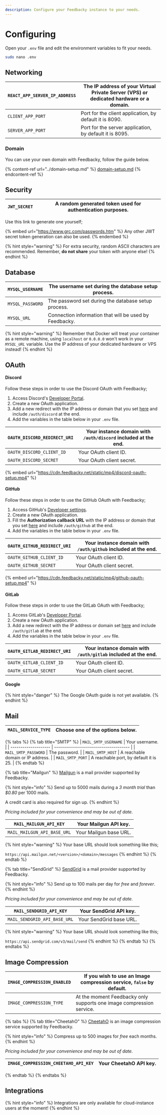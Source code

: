 ```yaml
---
description: Configure your Feedbacky instance to your needs.
---
```


# Configuring

Open your `.env` file and edit the environment variables to fit your needs.

```bash
sudo nano .env
```

## Networking

| `REACT_APP_SERVER_IP_ADDRESS` | The IP address of your Virtual Private Server (VPS) or dedicated hardware or a domain. |
| ----------------------------- | -------------------------------------------------------------------------------------- |
| `CLIENT_APP_PORT`             | Port for the client application, by default it is 8090.                                |
| `SERVER_APP_PORT`             | Port for the server application, by default it is 8095.                                |

### Domain

You can use your own domain with Feedbacky, follow the guide below.

{% content-ref url="../domain-setup.md" %}
[domain-setup.md](../domain-setup.md)
{% endcontent-ref %}

## Security

| `JWT_SECRET` | A random generated token used for authentication purposes. |
| ------------ | ---------------------------------------------------------- |

Use this link to generate one yourself;

{% embed url="https://www.grc.com/passwords.htm" %}
Any other JWT secret token generation can also be used.
{% endembed %}

{% hint style="warning" %}
For extra security, random ASCII characters are recommended. Remember, **do not share** your token with anyone else!
{% endhint %}

## Database

| `MYSQL_USERNAME` | The username set during the database setup process.    |
| ---------------- | ------------------------------------------------------ |
| `MYSQL_PASSWORD` | The password set during the database setup process.    |
| `MYSQL_URL`      | Connection information that will be used by Feedbacky. |

{% hint style="warning" %}
Remember that Docker will treat your container as a remote machine, using `localhost` or `0.0.0.0` won't work in your _`MYSQL_URL`_ variable. Use the IP address of your dedicated hardware or VPS instead!
{% endhint %}

## OAuth

#### Discord

Follow these steps in order to use the Discord OAuth with Feedbacky;

1. Access Discord's [Developer Portal](https://discord.com/developers/applications).
2. Create a new OAuth application.
3. Add a new redirect with the IP address or domain that you set [here](configuring.md#networking) and include `/auth/discord` at the end.
4. Add the variables in the table below in your `.env` file.

| `OAUTH_DISCORD_REDIRECT_URI` | Your instance domain with `/auth/discord` included at the end. |
| ---------------------------- | -------------------------------------------------------------- |
| `OAUTH_DISCORD_CLIENT_ID`    | Your OAuth client ID.                                          |
| `OAUTH_DISCORD_SECRET`       | Your OAuth client secret.                                      |

{% embed url="https://cdn.feedbacky.net/static/mp4/discord-oauth-setup.mp4" %}

#### GitHub

Follow these steps in order to use the GitHub OAuth with Feedbacky;

1. Access GitHub's [Developer settings](https://github.com/settings/developers).
2. Create a new OAuth application.
3. Fill the **Authorization callback URL** with the IP address or domain that you set [here](configuring.md#networking) and include `/auth/github` at the end.
4. Add the variables in the table below in your `.env` file.

| `OAUTH_GITHUB_REDIRECT_URI` | Your instance domain with `/auth/github` included at the end. |
| --------------------------- | ------------------------------------------------------------- |
| `OAUTH_GITHUB_CLIENT_ID`    | Your OAuth client ID.                                         |
| `OAUTH_GITHUB_SECRET`       | Your OAuth client secret.                                     |

{% embed url="https://cdn.feedbacky.net/static/mp4/github-oauth-setup.mp4" %}

#### GitLab

Follow these steps in order to use the GitLab OAuth with Feedbacky;

1. Access GitLab's [Developer Portal](https://gitlab.com/-/profile/applications).
2. Create a new OAuth application.
3. Add a new redirect with the IP address or domain set [here](configuring.md#networking) and include `/auth/gitlab` at the end.
4. Add the variables in the table below in your `.env` file.

| `OAUTH_GITLAB_REDIRECT_URI` | Your instance domain with `/auth/gitlab` included at the end. |
| --------------------------- | ------------------------------------------------------------- |
| `OAUTH_GITLAB_CLIENT_ID`    | Your OAuth client ID.                                         |
| `OAUTH_GITLAB_SECRET`       | Your OAuth client secret.                                     |

#### Google

{% hint style="danger" %}
The Google OAuth guide is not yet available.
{% endhint %}

## Mail

| `MAIL_SERVICE_TYPE` | Choose one of the options below. |
| ------------------- | -------------------------------- |

{% tabs %}
{% tab title="SMTP" %}
| `MAIL_SMTP_USERNAME` | Your username.                         |
| -------------------- | -------------------------------------- |
| `MAIL_SMTP_PASSWORD` | The password.                          |
| `MAIL_SMTP_HOST`     | A reachable domain or IP address.      |
| `MAIL_SMTP_PORT`     | A reachable port, by default it is 25. |
{% endtab %}

{% tab title="Mailgun" %}
[Mailgun](https://www.mailgun.com) is a mail provider supported by Feedbacky.

{% hint style="info" %}
Send up to 5000 mails during a _3 month trial_ than _$0.80_ per 1000 mails.

A credit card is also required for sign up.
{% endhint %}

_Pricing included for your convenience and may be out of date._

| `MAIL_MAILGUN_API_KEY`      | Your Mailgun API key.  |
| --------------------------- | ---------------------- |
| `MAIL_MAILGUN_API_BASE_URL` | Your Mailgun base URL. |

{% hint style="warning" %}
Your base URL should look something like this;

`https://api.mailgun.net/<version>/<domain>/messages`
{% endhint %}
{% endtab %}

{% tab title="SendGrid" %}
[SendGrid](https://sendgrid.com) is a mail provider supported by Feedbacky.

{% hint style="info" %}
Send up to 100 mails per day for _free_ and _forever_.
{% endhint %}

_Pricing included for your convenience and may be out of date._

| `MAIL_SENDGRID_API_KEY`      | Your SendGrid API key.  |
| ---------------------------- | ----------------------- |
| `MAIL_SENDGRID_API_BASE_URL` | Your SendGrid base URL. |

{% hint style="warning" %}
Your base URL should look something like this;

`https://api.sendgrid.com/v3/mail/send`
{% endhint %}
{% endtab %}
{% endtabs %}

## Image Compression

| `IMAGE_COMPRESSION_ENABLED` | If you wish to use an Image compression service, `false` by default. |
| --------------------------- | -------------------------------------------------------------------- |
| `IMAGE_COMPRESSION_TYPE`    | At the moment Feedbacky only supports one image compression service. |

{% tabs %}
{% tab title="CheetahO" %}
[CheetahO](https://cheetaho.com) is an image compression service supported by Feedbacky.

{% hint style="info" %}
Compress up to 500 images for _free_ each months.
{% endhint %}

_Pricing included for your convenience and may be out of date._

| `IMAGE_COMPRESSION_CHEETAHO_API_KEY` | Your CheetahO API key. |
| ------------------------------------ | ---------------------- |
{% endtab %}
{% endtabs %}

## Integrations

{% hint style="info" %}
Integrations are only available for cloud-instance users at the moment!
{% endhint %}

